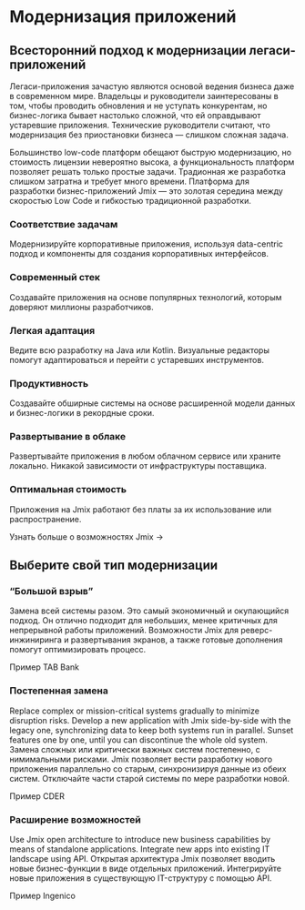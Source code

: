 # Модернизация приложений

## Всесторонний подход к модернизации легаси-приложений

Легаси-приложения зачастую являются основой ведения бизнеса даже в современном мире. Владельцы и руководители заинтересованы в том, чтобы проводить обновления и не уступать конкурентам, но бизнес-логика бывает настолько сложной, что ей оправдывают устаревшие приложения. Технические руководители считают, что модернизация без приостановки бизнеса — слишком сложная задача.

Большинство low-code платформ обещают быструю модернизацию, но стоимость лицензии невероятно высока, а функциональность платформ позволяет решать только простые задачи. Традионная же разработка слишком затратна и требует много времени. Платформа для разработки бизнес-приложений Jmix — это золотая середина между скоростью Low Code и гибкостью традиционной разработки.

### Соответствие задачам

Модернизируйте корпоративные приложения, используя data-centric подход и компоненты для создания корпоративных интерфейсов.

### Современный стек

Создавайте приложения на основе популярных технологий, которым доверяют миллионы разработчиков.

### Легкая адаптация

Ведите всю разработку на Java или Kotlin. Визуальные редакторы помогут адаптироваться и перейти с устаревших инструментов.

### Продуктивность

Создавайте обширные системы на основе расширенной модели данных и бизнес-логики в рекордные сроки.

### Развертывание в облаке

Развертывайте приложения в любом облачном сервисе или храните локально. Никакой зависимости от инфраструктуры поставщика.

### Оптимальная стоимость

Приложения на Jmix работают без платы за их использование или распространение.


Узнать больше о возможностях Jmix ->

## Выберите свой тип модернизации

### “Большой взрыв”

Замена всей системы разом. Это самый экономичный и окупающийся подход. Он отлично подходит для небольших, менее критичных для непрерывной работы приложений. Возможности Jmix для реверс-инжиниринга и развертывания экранов, а также готовые дополнения помогут оптимизировать процесс.

Пример TAB Bank


### Постепенная замена

Replace complex or mission-critical systems gradually to minimize disruption risks. Develop a new application with Jmix side-by-side with the legacy one, synchronizing data to keep both systems run in parallel. Sunset features one by one, until you can discontinue the whole old system.
Замена сложных или критически важных систем постепенно, с нимимальными рисками. Jmix позволяет вести разработку нового приложения параллельно со старым, синхронизируя данные из обеих систем. Отключайте части старой системы по мере разработки новой.

Пример CDER


### Расширение возможностей

Use Jmix open architecture to introduce new business capabilities by means of standalone applications. Integrate new apps into existing IT landscape using API.
Открытая архитектура Jmix позволяет вводить новые бизнес-функции в виде отдельных приложений. Интегрируйте новые приложения в существующую IT-структуру с помощью API.

Пример Ingenico
